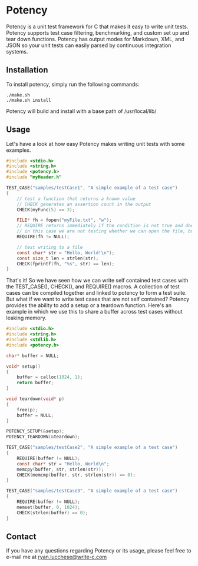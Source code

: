 # Potency #

Potency is a unit test framework for C that makes it easy to write unit tests.
Potency supports test case filtering, benchmarking, and custom set up and tear down functions.
Potency has output modes for Markdown, XML, and JSON so your unit tests can easily parsed by continuous integration systems.

## Installation ##
To install potency, simply run the following commands:

```
./make.sh
./make.sh install
```

Potency will build and install with a base path of /usr/local/lib/

## Usage ##
Let's have a look at how easy Potency makes writing unit tests with some examples.

```C
#include <stdio.h>
#include <string.h>
#include <potency.h>
#include "myHeader.h"

TEST_CASE("samples/testCase1", "A simple example of a test case")
{
	// test a function that returns a known value
	// CHECK generates an assertion count in the output
	CHECK(myFunc(5) == 3);

	FILE* fh = fopen("myFile.txt", "w");
	// REQUIRE returns immediately if the condition is not true and does NOT generate an assertion count in the output
	// in this case we are not testing whether we can open the file, but we require that we can for the tests following
	REQUIRE(fh != NULL);

	// test writing to a file
	const char* str = "Hello, World!\n");
	const size_t len = strlen(str);
	CHECK(fprintf(fh, "%s", str) == len);
}

```

That's it! So we have seen how we can write self contained test cases with the TEST_CASE(), CHECK(), and REQUIRE() macros. A collection 
of test cases can be compiled together and linked to potency to form a test suite. But what if we want to write test cases that are 
not self contained? Potency provides the ability to add a setup or a teardown function. Here's an example in which we use this to share 
a buffer across test cases without leaking memory.

```C
#include <stdio.h>
#include <string.h>
#include <stdlib.h>
#include <potency.h>

char* buffer = NULL;

void* setup()
{
	buffer = calloc(1024, 1);
	return buffer;	
}

void teardown(void* p)
{
	free(p);
	buffer = NULL;
}

POTENCY_SETUP(&setup);
POTENCY_TEARDOWN(&teardown);

TEST_CASE("samples/testCase2", "A simple example of a test case")
{
	REQUIRE(buffer != NULL);
	const char* str = "Hello, World\n";
	memcpy(buffer, str, strlen(str));
	CHECK(memcmp(buffer, str, strlen(str)) == 0);
}

TEST_CASE("samples/testCase3", "A simple example of a test case")
{
	REQUIRE(buffer != NULL);
	memset(buffer, 0, 1024);
	CHECK(strlen(buffer) == 0);	
}

```

## Contact ##
If you have any questions regarding Potency or its usage, please feel free to e-mail me at ryan.lucchese@write-c.com 

